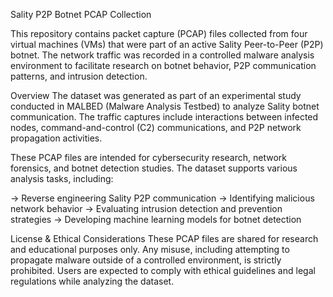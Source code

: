 Sality P2P Botnet PCAP Collection

This repository contains packet capture (PCAP) files collected from four virtual machines (VMs) that were part of an active Sality Peer-to-Peer (P2P) botnet. The network traffic was recorded in a controlled malware analysis environment to facilitate research on botnet behavior, P2P communication patterns, and intrusion detection.

Overview
The dataset was generated as part of an experimental study conducted in MALBED (Malware Analysis Testbed) to analyze Sality botnet communication. The traffic captures include interactions between infected nodes, command-and-control (C2) communications, and P2P network propagation activities.

These PCAP files are intended for cybersecurity research, network forensics, and botnet detection studies. The dataset supports various analysis tasks, including:

-> Reverse engineering Sality P2P communication
-> Identifying malicious network behavior
-> Evaluating intrusion detection and prevention strategies
-> Developing machine learning models for botnet detection

License & Ethical Considerations
These PCAP files are shared for research and educational purposes only. Any misuse, including attempting to propagate malware outside of a controlled environment, is strictly prohibited. Users are expected to comply with ethical guidelines and legal regulations while analyzing the dataset.
